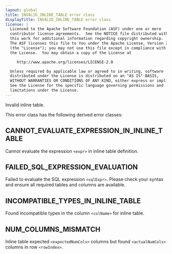 ```yaml
---
layout: global
title: INVALID_INLINE_TABLE error class
displayTitle: INVALID_INLINE_TABLE error class
license: |
  Licensed to the Apache Software Foundation (ASF) under one or more
  contributor license agreements.  See the NOTICE file distributed with
  this work for additional information regarding copyright ownership.
  The ASF licenses this file to You under the Apache License, Version 2.0
  (the "License"); you may not use this file except in compliance with
  the License.  You may obtain a copy of the License at

     http://www.apache.org/licenses/LICENSE-2.0

  Unless required by applicable law or agreed to in writing, software
  distributed under the License is distributed on an "AS IS" BASIS,
  WITHOUT WARRANTIES OR CONDITIONS OF ANY KIND, either express or implied.
  See the License for the specific language governing permissions and
  limitations under the License.
---
```


Invalid inline table.

This error class has the following derived error classes:

## CANNOT_EVALUATE_EXPRESSION_IN_INLINE_TABLE

Cannot evaluate the expression `<expr>` in inline table definition.

## FAILED_SQL_EXPRESSION_EVALUATION

Failed to evaluate the SQL expression `<sqlExpr>`. Please check your syntax and ensure all required tables and columns are available.

## INCOMPATIBLE_TYPES_IN_INLINE_TABLE

Found incompatible types in the column `<colName>` for inline table.

## NUM_COLUMNS_MISMATCH

Inline table expected `<expectedNumCols>` columns but found `<actualNumCols>` columns in row `<rowIndex>`.
